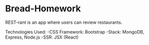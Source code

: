 # Bread-Homework

REST-rant is an app where users can review restaurants.

Technologies Used:
-CSS Framework: Bootstrap
-Stack: MongoDB, Express, Node.js
-SSR: JSX (React)



